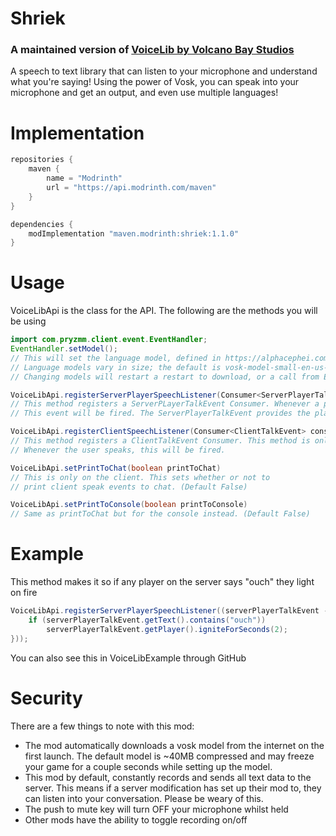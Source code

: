 # Shriek
### A maintained version of [VoiceLib by Volcano Bay Studios](https://modrinth.com/mod/voicelib)

A speech to text library that can listen to your microphone and understand what you're saying! Using the power of Vosk, you can speak into your microphone and get an output, and even use multiple languages!

# Implementation

```java
repositories {
    maven {
        name = "Modrinth"
        url = "https://api.modrinth.com/maven"
    }
}

dependencies {
    modImplementation "maven.modrinth:shriek:1.1.0"
}
```

# Usage

VoiceLibApi is the class for the API.
The following are the methods you will be using
```java
import com.pryzmm.client.event.EventHandler;
EventHandler.setModel();
// This will set the language model, defined in https://alphacephei.com/vosk/models
// Language models vary in size; the default is vosk-model-small-en-us-0.15, which is ~40 MB compressed, while others like vosk-model-ru-0.10 are ~2.5GB compressed
// Changing models will restart a restart to download, or a call from EventHandler.getOrCreatePath();

VoiceLibApi.registerServerPlayerSpeechListener(Consumer<ServerPlayerTalkEvent> consumer)
// This method registers a ServerPLayerTalkEvent Consumer. Whenever a player speaks,
// This event will be fired. The ServerPlayerTalkEvent provides the player, and a string of what they said.

VoiceLibApi.registerClientSpeechListener(Consumer<ClientTalkEvent> consumer)
// This method registers a ClientTalkEvent Consumer. This method is only fired on the client.
// Whenever the user speaks, this will be fired.

VoiceLibApi.setPrintToChat(boolean printToChat)
// This is only on the client. This sets whether or not to 
// print client speak events to chat. (Default False)

VoiceLibApi.setPrintToConsole(boolean printToConsole)
// Same as printToChat but for the console instead. (Default False)
```

# Example
This method makes it so if any player on the server says "ouch" they light on fire
```java
VoiceLibApi.registerServerPlayerSpeechListener((serverPlayerTalkEvent -> {
    if (serverPlayerTalkEvent.getText().contains("ouch"))
        serverPlayerTalkEvent.getPlayer().igniteForSeconds(2);
}));
```
You can also see this in VoiceLibExample through GitHub

# Security

There are a few things to note with this mod:
- The mod automatically downloads a vosk model from the internet on the first launch. The default model is ~40MB compressed and may freeze your game for a couple seconds while setting up the model.
- This mod by default, constantly records and sends all text data to the server. This means if a server modification has set up their mod to, they can listen into your conversation. Please be weary of this.
- The push to mute key will turn OFF your microphone whilst held
- Other mods have the ability to toggle recording on/off
